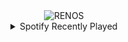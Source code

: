 <div align="center">
<picture>
    <source media="(prefers-color-scheme: dark)" srcset="https://i.ibb.co/WVtMhms/output-gif.gif">
    <source media="(prefers-color-scheme: light)" srcset="https://i.ibb.co/WVtMhms/output-gif.gif">
    <img alt="RENOS" src="https://i.ibb.co/WVtMhms/output-gif.gif">
</picture>
<details>
<summary>Spotify Recently Played</summary>
<img src="https://spotify-recently-played-readme.vercel.app/api?user=31d6d6zerc5ct6kck32na2ozsqf4&unique=1&width=400" alt="Spotify" />
</details>
</div>

<!-- Image deletion URL: https://ibb.co/hYf463C/c3d0e43a72cf3cffc646bec773ccd668 -->